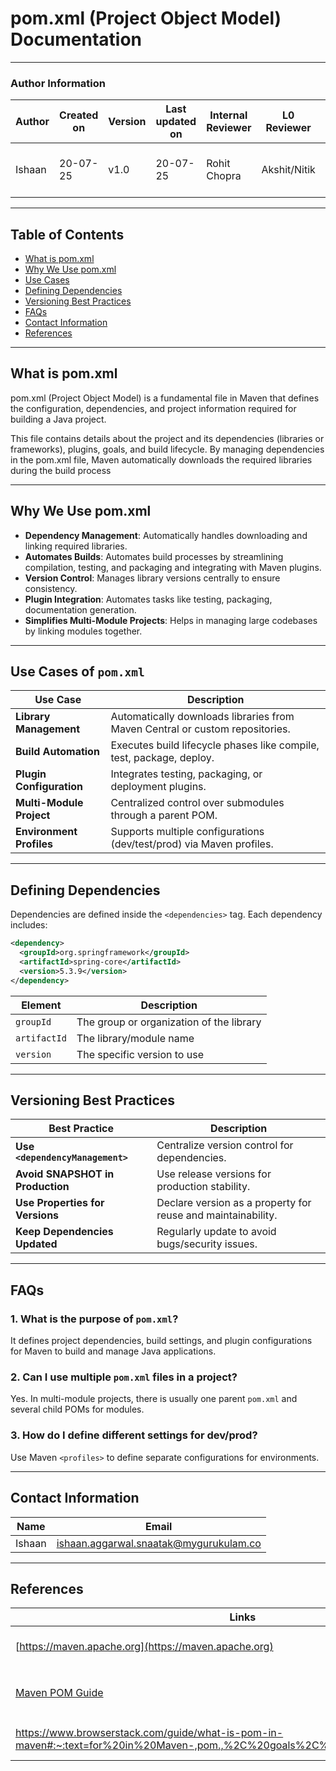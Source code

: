 # pom.xml (Project Object Model) Documentation

---

### Author Information

| Author      | Created on  | Version    |   Last updated on | Internal Reviewer | L0 Reviewer  | L1 Reviewer | L2 Reviewer      |
|-------------|-------------|------------|-----------------|----------------|-------------------|---------------|----------------------------------|
| Ishaan    | 20-07-25    | v1.0  |       20-07-25       | Rohit Chopra    |  Akshit/Nitik    | Taran        | Abhishek Dubey/ Rishab sharma |
---

## Table of Contents

- [What is pom.xml](#what-is-pomxml)
- [Why We Use pom.xml](#why-we-use-pomxml)
- [Use Cases](#use-cases-of-pomxml)
- [Defining Dependencies](#defining-dependencies)
- [Versioning Best Practices](#versioning-best-practices)
- [FAQs](#faqs)
- [Contact Information](#contact-information)
- [References](#references)

---

## What is pom.xml

pom.xml (Project Object Model) is a fundamental file in Maven that defines the configuration, dependencies, and project information required for building a Java project.  

This file contains details about the project and its dependencies (libraries or frameworks), plugins, goals, and build lifecycle. By managing dependencies in the pom.xml file, Maven automatically downloads the required libraries during the build process


---

## Why We Use pom.xml

- **Dependency Management**: Automatically handles downloading and linking required libraries.
- **Automates Builds**: Automates build processes by streamlining compilation, testing, and packaging and integrating with Maven plugins.
- **Version Control**: Manages library versions centrally to ensure consistency.
- **Plugin Integration**: Automates tasks like testing, packaging, documentation generation.
- **Simplifies Multi-Module Projects**: Helps in managing large codebases by linking modules together.

---

## Use Cases of `pom.xml`

| Use Case                     | Description                                                                 |
|-----------------------------|-----------------------------------------------------------------------------|
| **Library Management**       | Automatically downloads libraries from Maven Central or custom repositories. |
| **Build Automation**         | Executes build lifecycle phases like compile, test, package, deploy.         |
| **Plugin Configuration**     | Integrates testing, packaging, or deployment plugins.                        |
| **Multi-Module Project**     | Centralized control over submodules through a parent POM.                    |
| **Environment Profiles**     | Supports multiple configurations (dev/test/prod) via Maven profiles.         |

---

## Defining Dependencies

Dependencies are defined inside the `<dependencies>` tag. Each dependency includes:

```xml
<dependency>
  <groupId>org.springframework</groupId>
  <artifactId>spring-core</artifactId>
  <version>5.3.9</version>
</dependency>
```

| Element       | Description                               |
|---------------|-------------------------------------------|
| `groupId`     | The group or organization of the library  |
| `artifactId`  | The library/module name                   |
| `version`     | The specific version to use               |


---

## Versioning Best Practices

| Best Practice                         | Description                                                                 |
|--------------------------------------|-----------------------------------------------------------------------------|
| **Use `<dependencyManagement>`**     | Centralize version control for dependencies.                         |
| **Avoid SNAPSHOT in Production**     | Use release versions for production stability.                             |
| **Use Properties for Versions**      | Declare version as a property for reuse and maintainability.               |
| **Keep Dependencies Updated**        | Regularly update to avoid bugs/security issues.                            |

---

## FAQs

### 1. What is the purpose of `pom.xml`?
It defines project dependencies, build settings, and plugin configurations for Maven to build and manage Java applications.

### 2. Can I use multiple `pom.xml` files in a project?
Yes. In multi-module projects, there is usually one parent `pom.xml` and several child POMs for modules.

### 3. How do I define different settings for dev/prod?
Use Maven `<profiles>` to define separate configurations for environments.


---

## Contact Information

| Name    | Email                             |
|---------|-----------------------------------|
| Ishaan | ishaan.aggarwal.snaatak@mygurukulam.co |

---

## References

| Links                                         | Descriptions                     |
|----------------------------------------------|----------------------------------|
| [https://maven.apache.org](https://maven.apache.org) | Official Apache Maven site       |
| [Maven POM Guide](https://maven.apache.org/guides/introduction/introduction-to-the-pom.html) | Official guide to understanding `pom.xml` |
|https://www.browserstack.com/guide/what-is-pom-in-maven#:~:text=for%20in%20Maven-,pom.,%2C%20goals%2C%20and%20build%20lifecycle.|blog to understand pom.xml|
